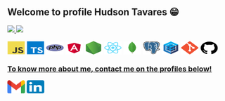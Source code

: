## Welcome to profile Hudson Tavares 😁

 <div style ="display: inline">
   <a href="https://github.com/hltav">
   <img height="150em" src="https://github-readme-stats.vercel.app/api?username=hltav&show_icons=true&theme=tokyonight&include_all_commits=true&count_private=true"/>
   <img height="150em" src="https://github-readme-stats.vercel.app/api/top-langs/?username=hltav&layout=compact&langs_count=6&theme=tokyonight"/>
    

</div>
<div style="display: inline-block"><br>
 
 <img align="center" alt="Js" height="30" width="40" src="https://github.com/devicons/devicon/blob/master/icons/javascript/javascript-original.svg"/>
 <img align="center" alt="Node.js" height="30" width="40" src="https://github.com/devicons/devicon/blob/master/icons/typescript/typescript-original.svg"/>
 <img align="center" alt="Node.js" height="30" width="40" src="https://github.com/devicons/devicon/blob/master/icons/php/php-original.svg"/>
 <img align="center" alt="Node.js" height="30" width="40" src="https://github.com/devicons/devicon/blob/master/icons/angular/angular-original.svg"/>
 <img align="center" alt="Node.js" height="30" width="40" src="https://github.com/devicons/devicon/blob/master/icons/nodejs/nodejs-original.svg"/>
 <img align="center" alt="React.js" height="30" width="40" src="https://github.com/devicons/devicon/blob/master/icons/react/react-original.svg"/>
 <img align="center" alt="Mongo DB" height="30" width="40" src="https://github.com/devicons/devicon/blob/master/icons/mongodb/mongodb-original.svg"/>
 <img align="center" alt="Postgre SQL" height="30" width="40" src="https://github.com/devicons/devicon/blob/master/icons/postgresql/postgresql-original.svg"/>
 <img align="center" alt="Sequelize" height="30" width="40" src="https://github.com/devicons/devicon/blob/master/icons/sequelize/sequelize-original.svg"/>
 <img align="center" alt="Git" height="30" width="40" src="https://github.com/hltav/MyIcons/blob/master/icons/Git/Giticon.svg"/>
 <img align="center" alt="GitHub" height="30" width="40" src="https://github.com/hltav/MyIcons/blob/master/icons/GitHub/Github.svg"/>

</div>
 
 <br>
 
  ### To know more about me, contact me on the profiles below!
<div> 
 
  <a href = "mailto:hudsonlimatavares@gmail.com"><img align="center" alt="Gmail" height="30" width="40" src="https://github.com/hltav/MyIcons/blob/master/icons/Gmail/Gmail_icon_(2020).svg" target="_blank"></a>
  <a href="https://www.linkedin.com/in/hltav/" target="_blank"><img align="center" alt="LinkedIn" height="30" width="40" src="https://github.com/hltav/MyIcons/blob/master/icons/Linkedin/LinkedIn_icon.svg" target="_blank"></a> 
 
 

</div>
